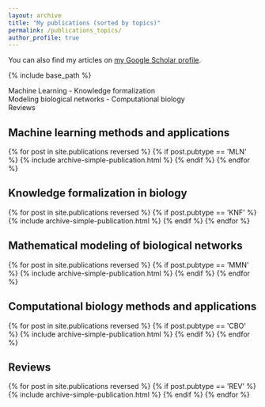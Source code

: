 ```yaml
---
layout: archive
title: "My publications (sorted by topics)"
permalink: /publications_topics/
author_profile: true
---
```


You can also find my articles on <a href="{{author.googlescholar}}">my Google Scholar profile</a>.

{% include base_path %}

<div>
<a id="MLN">Machine Learning</a> - <a id="KNF">Knowledge formalization</a><br>
<a id="MMN">Modeling biological networks</a> - <a id="CBO">Computational biology</a><br>
<a id="REV">Reviews</a>
</div>

<h2><a id="MLN"></a>Machine learning methods and applications</h2>
{% for post in site.publications reversed %}
  {% if post.pubtype == 'MLN' %}
      {% include archive-simple-publication.html %}
  {% endif %}
{% endfor %}

<h2><a id="KNF"></a>Knowledge formalization in biology</h2>
{% for post in site.publications reversed %}
  {% if post.pubtype == 'KNF' %}
      {% include archive-simple-publication.html %}
  {% endif %}
{% endfor %}

<h2><a id="MMN"></a>Mathematical modeling of biological networks</h2>
{% for post in site.publications reversed %}
  {% if post.pubtype == 'MMN' %}
      {% include archive-simple-publication.html %}
  {% endif %}
{% endfor %}

<h2><a id="CBO"></a>Computational biology methods and applications</h2>
{% for post in site.publications reversed %}
  {% if post.pubtype == 'CBO' %}
      {% include archive-simple-publication.html %}
  {% endif %}
{% endfor %}

<h2><a id="REV"></a>Reviews</h2>
{% for post in site.publications reversed %}
  {% if post.pubtype == 'REV' %}
      {% include archive-simple-publication.html %}
  {% endif %}
{% endfor %}
